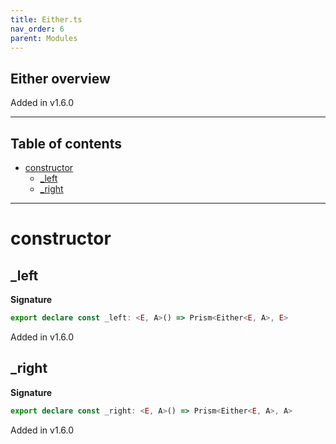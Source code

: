 ```yaml
---
title: Either.ts
nav_order: 6
parent: Modules
---
```


## Either overview

Added in v1.6.0

---

<h2 class="text-delta">Table of contents</h2>

- [constructor](#constructor)
  - [\_left](#_left)
  - [\_right](#_right)

---

# constructor

## \_left

**Signature**

```ts
export declare const _left: <E, A>() => Prism<Either<E, A>, E>
```

Added in v1.6.0

## \_right

**Signature**

```ts
export declare const _right: <E, A>() => Prism<Either<E, A>, A>
```

Added in v1.6.0
